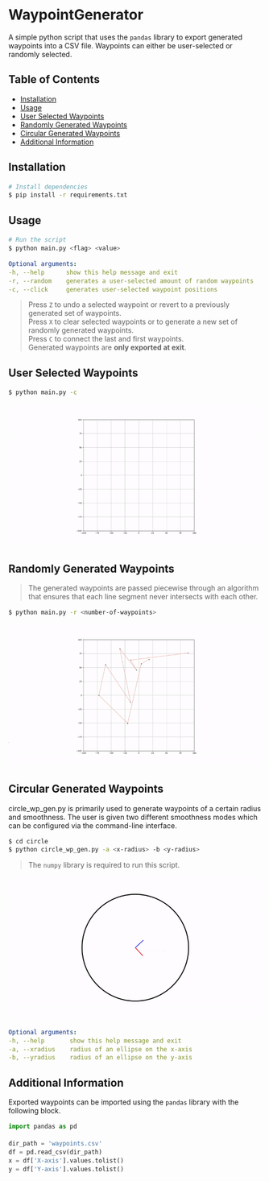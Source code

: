 # WaypointGenerator
A simple python script that uses the `pandas` library to export generated waypoints into a CSV file. Waypoints can either be user-selected or randomly selected.

## Table of Contents
- [Installation](#Installation)
- [Usage](#Usage)
- [User Selected Waypoints](#User-Selected-Waypoints)
- [Randomly Generated Waypoints](#Randomly-Generated-Waypoints)
- [Circular Generated Waypoints](#Circular-Generated-Waypoints)
- [Additional Information](#Additional-Information)

## Installation
```bash
# Install dependencies
$ pip install -r requirements.txt
```
## Usage
```bash
# Run the script
$ python main.py <flag> <value>
```

```yaml
Optional arguments:
-h, --help      show this help message and exit
-r, --random    generates a user-selected amount of random waypoints
-c, --click     generates user-selected waypoint positions   
```
> Press `Z` to undo a selected waypoint or revert to a previously generated set of waypoints. <br>
Press `X` to clear selected waypoints or to generate a new set of randomly generated waypoints. <br>
Press `C` to connect the last and first waypoints. <br>
Generated waypoints are **only exported at exit**.
>
## User Selected Waypoints
```bash
$ python main.py -c
```
<div align="center">
	<img src="resources/clickgen.gif" />
</div>

## Randomly Generated Waypoints
>The generated waypoints are passed piecewise through an algorithm that ensures that each line segment never intersects with each other.
>
```bash
$ python main.py -r <number-of-waypoints>
```
<div align="center">
	<img src="resources/randgen.gif" />
</div>

## Circular Generated Waypoints
circle_wp_gen.py is primarily used to generate waypoints of a certain radius and smoothness. The user is given two different smoothness modes which can be configured via the command-line interface.
```bash
$ cd circle
$ python circle_wp_gen.py -a <x-radius> -b <y-radius>
```
> The `numpy` library is required to run this script.
>
<div align="center">
	<img src="resources/circlegen.gif" />
</div>

```yaml
Optional arguments:
-h, --help       show this help message and exit
-a, --xradius    radius of an ellipse on the x-axis
-b, --yradius    radius of an ellipse on the y-axis 
```

## Additional Information
Exported waypoints can be imported using the `pandas` library with the following block.
```python
import pandas as pd

dir_path = 'waypoints.csv'
df = pd.read_csv(dir_path)
x = df['X-axis'].values.tolist()
y = df['Y-axis'].values.tolist()
```
